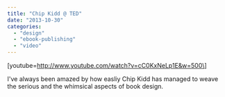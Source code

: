 ```yaml
---
title: "Chip Kidd @ TED"
date: "2013-10-30"
categories: 
  - "design"
  - "ebook-publishing"
  - "video"
---
```


\[youtube=http://www.youtube.com/watch?v=cC0KxNeLp1E&w=500\]

I've always been amazed by how easliy Chip Kidd has managed to weave the serious and the whimsical aspects of book design.
